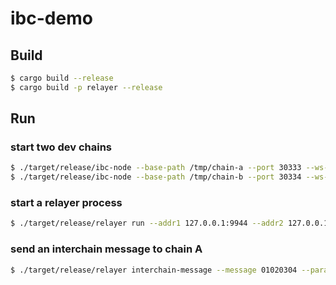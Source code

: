 # ibc-demo

## Build

```bash
$ cargo build --release
$ cargo build -p relayer --release
```

## Run

### start two dev chains

```bash
$ ./target/release/ibc-node --base-path /tmp/chain-a --port 30333 --ws-port 9944 --dev
$ ./target/release/ibc-node --base-path /tmp/chain-b --port 30334 --ws-port 9945 --dev
```

### start a relayer process

```bash
$ ./target/release/relayer run --addr1 127.0.0.1:9944 --addr2 127.0.0.1:9945
```

### send an interchain message to chain A

```bash
$ ./target/release/relayer interchain-message --message 01020304 --para-id 0
```
